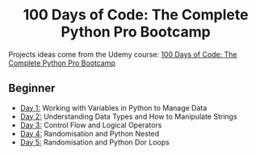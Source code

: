 <h1 align="center">100 Days of Code: The Complete Python Pro Bootcamp
</h1>

Projects ideas come from the Udemy course: [100 Days of Code: The Complete Python Pro Bootcamp](https://www.udemy.com/course/100-days-of-code/)

## Beginner 
- [Day 1:](https://github.com/Hsinghsudwal/100_daysofcode/tree/main/Day_01) Working with Variables in Python to Manage Data
- [Day 2:](https://github.com/Hsinghsudwal/100_daysofcode/tree/main/Day_02) Understanding Data Types and How to Manipulate Strings
- [Day 3:](https://github.com/Hsinghsudwal/100_daysofcode/tree/main/Day_03) Control Flow and Logical Operators
- [Day 4:](https://github.com/Hsinghsudwal/100_daysofcode/tree/main/Day_04) Randomisation and Python Nested
- [Day 5:](https://github.com/Hsinghsudwal/100_daysofcode/tree/main/Day_05) Randomisation and Python Dor Loops
